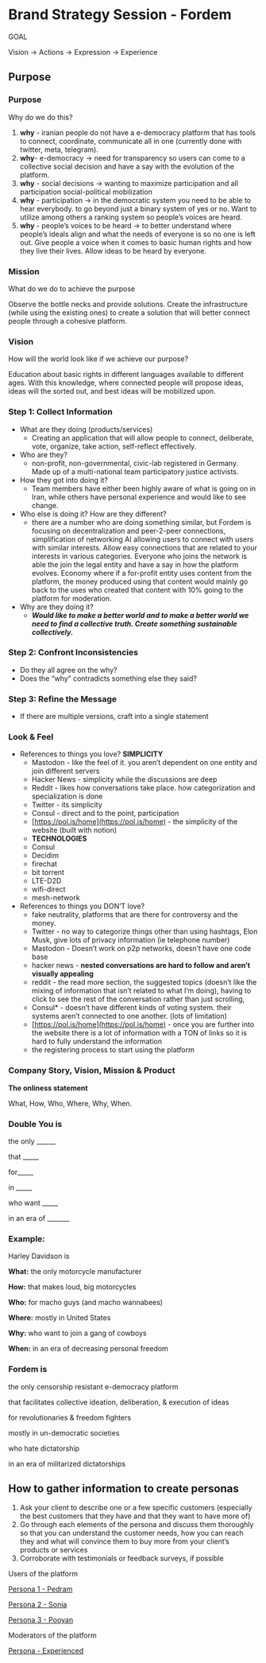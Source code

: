 
# Brand Strategy Session - Fordem

GOAL

Vision → Actions → Expression → Experience

## Purpose

### Purpose

Why do we do this?

1. **why** - iranian people do not have a e-democracy platform that has tools to connect, coordinate, communicate all in one (currently done with twitter, meta, telegram).
2. **why**- e-democracy → need for transparency so users can come to a collective social decision and have a say with the evolution of the platform. 
3. **why** - social decisions → wanting to maximize participation and all participation social-political mobilization
4. **why** - participation → in the democratic system you need to be able to hear everybody. to go beyond just a binary system of yes or no. Want to utilize among others a ranking system so people’s voices are heard. 
5. **why** - people’s voices to be heard → to better understand where people’s ideals align and what the needs of everyone is so no one is left out. Give people a voice when it comes to basic human rights and how they live their lives. Allow ideas to be heard by everyone.

### Mission

What do we do to achieve the purpose

Observe the bottle necks and provide solutions. Create the infrastructure (while using the existing ones) to create a solution that will better connect people through a cohesive platform.

### Vision

How will the world look like if we achieve our purpose?

Education about basic rights in different languages available to different ages. With this knowledge, where connected people will propose ideas, ideas will the sorted out, and best ideas will be mobilized upon.

### Step 1: Collect Information

- What are they doing (products/services)
    - Creating an application that will allow people to connect, deliberate, vote, organize, take action, self-reflect effectively.
- Who are they?
    - non-profit, non-governmental, civic-lab registered in Germany. Made up of a multi-national team participatory justice activists.
- How they got into doing it?
    - Team members have either been highly aware of what is going on in Iran, while others have personal experience and would like to see change.
- Who else is doing it? How are they different?
    - there are a number who are doing something similar, but Fordem is focusing on decentralization and peer-2-peer connections, simplification of networking AI allowing users to connect with users with similar interests. Allow easy connections that are related to your interests in various categories. Everyone who joins the network is able the join the legal entity and have a say in how the platform evolves. Economy where if a for-profit entity uses content from the platform, the money produced using that content would mainly go back to the uses who created that content with 10% going to the platform for moderation.
- Why are they doing it?
    - ***Would like to make a better world and to make a better world we need to find a collective truth. Create something sustainable collectively.***

### Step 2: Confront Inconsistencies

- Do they all agree on the why?
- Does the “why” contradicts something else they said?

### Step 3: Refine the Message

- If there are multiple versions, craft into a single statement

### Look & Feel

- References to things you love? **SIMPLICITY**
    - Mastodon - like the feel of it. you aren’t dependent on one entity and join different servers
    - Hacker News - simplicity while the discussions are deep
    - Reddit - likes how conversations take place. how categorization and specialization is done
    - Twitter - its simplicity
    - Consul - direct and to the point, participation
    - [https://pol.is/home](https://pol.is/home) - the simplicity of the website (built with notion)
    - **TECHNOLOGIES**
    - Consul
    - Decidim
    - firechat
    - bit torrent
    - LTE-D2D
    - wifi-direct
    - mesh-network
- References to things you DON’T love?
    - fake neutrality, platforms that are there for controversy and the money.
    - Twitter - no way to categorize things other than using hashtags, Elon Musk, give lots of privacy information (ie telephone number)
    - Mastodon - Doesn’t work on p2p networks, doesn’t have one code base
    - hacker news - **nested conversations are hard to follow and aren’t visually appealing**
    - reddit - the read more section, the suggested topics (doesn’t like the mixing of information that isn’t related to what I’m doing), having to click to see the rest of the conversation rather than just scrolling,
    - Consul* - doesn’t have different kinds of voting system. their systems aren’t connected to one another. (lots of limitation)
    - [https://pol.is/home](https://pol.is/home) - once you are further into the website there is a lot of information with a TON of links so it is hard to fully understand the information
    - the registering process to start using the platform

### **Company Story, Vision, Mission & Product**

**The onliness statement**

What, How, Who, Where, Why, When.

### Double You is

the only ______

that _____

for_____

in _____

who want _____

in an era of _______

### Example:

Harley Davidson is

**What:** the only motorcycle manufacturer

**How:** that makes loud, big motorcycles

**Who:** for macho guys (and macho wannabees)

**Where:** mostly in United States

**Why:** who want to join a gang of cowboys

**When:** in an era of decreasing personal freedom

### Fordem is

the only censorship resistant e-democracy platform

that facilitates collective ideation, deliberation, & execution of ideas

for revolutionaries & freedom fighters

mostly in un-democratic societies 

who hate dictatorship

in an era of militarized dictatorships

## How to gather information to create personas

1. Ask your client to describe one or a few specific customers (especially the best customers that they have and that they want to have more of)
2. Go through each elements of the persona and discuss them thoroughly so that you can understand the customer needs, how you can reach they and what will convince them to buy more from your client’s products or services
3. Corroborate with testimonials or feedback surveys, if possible

Users of the platform

[Persona 1 - Pedram](https://www.notion.so/Persona-1-Pedram-9365b4e042cf4076810529a052f9b8ba)

[Persona 2 - Sonia](https://www.notion.so/Persona-2-Sonia-b9b27abd4e564f8996b71c7003fb9365)

[Persona 3 - Pooyan](https://www.notion.so/Persona-3-Students-98091a8949f34b47a9fdd87dad2d64b6)

Moderators of the platform

[Persona - Experienced](https://www.notion.so/Persona-Experienced-ddba466ce7f141eab7dba8e5ff447e8c)
